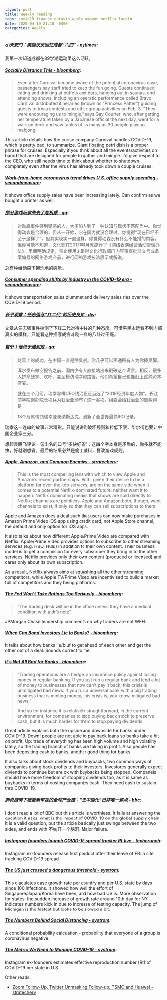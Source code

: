 ```yaml
---
layout: post
title: Weekly reading
tags: covid19 finance datavis apple amazon netflix luckin
date: 2020-04-19 21:10 -0400
categories: Weekly
---
```

##### [小天安门：美国议员回忆成都“六四” - nytimes](https://cn.nytimes.com/china/20190531/congressman-remembers-june-4th-in-chengdu/):

我第一次知道成都在89学潮运动里这么活跃。

##### [Socially Distance This - bloomberg](https://www.bloomberg.com/features/2020-carnival-cruise-coronavirus/):

> Even after Carnival became aware of the potential coronavirus case, passengers say staff tried to keep the fun going. Guests continued eating and drinking at buffets and bars, hanging out in saunas, and attending shows, including an operatic performance called Bravo. Carnival distributed itineraries (known as “Princess Patter”) guiding guests to trivia contests and other group activities on Feb. 3. “They were encouraging us to mingle,” says Gay Courter, who, after getting her temperature taken by a Japanese official the next day, went for a walk on deck and saw tables of as many as 30 people playing mahjong.

This article details how the curise company Carnival handles COVID-19, which is pretty bad, to summarize. Giant floating petri dish is a proper phrase for cruises. Especially if you think about all the events/activities on baord that are designed for people to gather and mingle. I'd give respect to the CEO, who still needs time to think about whether to shutdown completely even after the virus has already took down a couple cruises.

##### [Work-from-home coronavirus trend drives U.S. office supply spending - secondmeasure](https://secondmeasure.com/datapoints/coronavirus-spending-at-office-depot-staples/):

It shows office supply sales have been increasing lately. Can confirm as we bought a printer as well.

##### [部分游戏玩家失去了危机感 - qq](https://mp.weixin.qq.com/s?__biz=MzIzNzM3NzE2MA==&mid=2247542767&idx=1&sn=cdabf5cb40857700275d366df77183a5&chksm=e8cbe408dfbc6d1e5a01f43fcb8bf5837fdf3b27310bb5b9cbe6c44e9dd67a554aefbfd4394e#rd):

> 对动森事件感到疑惑的人，大多陷入到了一种认知与现状不匹配当中。你觉得动森是合理的，但从一开始，它在国内就没合理过。你觉得“现在已经不至于这样了”，但其实现实一直这样。你觉得动森没有什么不能播的内容，但你可能不知道，文化部在2017年1月就施行了《网络表演经营活动管理办法》，里面明确规定，禁止使用未取得文化行政部门内容审查批准文号或备案编号的网络游戏产品，进行网络游戏技法展示或解说。

总有种给动森下架洗地的感觉。

##### [Consumer spending shifts by industry in the COVID-19 era - secondmeasure](https://secondmeasure.com/datapoints/coronavirus-consumer-spending-by-industry/):

It shows transportation sales plummet and delivery sales ries over the COVID-19 period.

##### [长平观察：任志强与“红二代”的历史良知 - dw](https://www.dw.com/zh/%E9%95%BF%E5%B9%B3%E8%A7%82%E5%AF%9F%E4%BB%BB%E5%BF%97%E5%BC%BA%E4%B8%8E%E7%BA%A2%E4%BA%8C%E4%BB%A3%E7%9A%84%E5%8E%86%E5%8F%B2%E8%89%AF%E7%9F%A5/a-52990128):

文章从任志强事件揣测了下红二代对待中共的几种态度。可惜平民永远看不到内部真实的模样，只能看这种描写成宫斗剧一样的八卦过干瘾。

##### [兽爷丨他终于遇到鬼 - qq](https://mp.weixin.qq.com/s?__biz=MzU3MzQ2MDEwNQ==&mid=2247485027&idx=1&sn=b917f438c027198462c10767a290e790&chksm=fcc01d85cbb79493c18c55a100682ef1bdf9f0ac7ed66c15fb5a33c4848e10667cc6a99690ac#rd):

> 财富上的成功，在中国一直是除臭剂。你几乎可以买通所有人为你捧臭脚。
>
> 浑水发布做空报告之前，国内少有人直接站出来戳破这个谎言。相反，很多人拼命鼓掌、欢呼、甚至模仿瑞幸的路径，他们希望自己也能赶上这种资本盛宴。
>
> 就在三个月前，瑞幸咖啡CEO钱治亚还当选了“2019经济年度人物”。长江商学院创办院长项兵为钱治亚颁布了这一奖项。组委会给钱治亚的颁奖词是：
>
> 18个月就带领瑞幸登录纳斯达克，刷新了全世界最快IPO记录。


瑞幸这一连串的故事非常精彩。只能说讲到破坏规则和拉低下限，华尔街也要让中国企业家三分。

想起袁腾飞评论一句出名的口号“多快好省”：这四个字本身是矛盾的，你多就不能快，好就别想省。最后的结果必然是偷工减料，篡改游戏规则。

##### [Apple, Amazon, and Common Enemies - stratechery](https://stratechery.com/2020/apple-amazon-and-common-enemies/):

> This is the most compelling lens with which to view Apple and Amazon’s recent partnerships. Both, given their desire to be a platform for over-the-top services, are on the same side when it comes to a potential Netflix-dominated future: neither want it to happen. Netflix dominating means that shows are sold directly to Netflix; channels are pointless. Apple and Amazon both, though, want channels to exist, if only so that they can sell subscriptions to them.

Apple and Amazon does a deal such that users can now make purchases in Amazon Prime Video iOS app using credit card, not Apple Store channel, the default and only option for iOS apps.

It also talks about how different Apple/Prime Video are compared with Netflix. Apple/Prime Video provides options to subscribe to other streaming services (e.g. HBO, Hulu) in addition to their own content. Their business model is to get a commision for every subscriber they bring in to the other services. Netflix provides only their own content (produced or licensed) and cares only about its own subscription.

As a result, Netflix always aims at squashing all the other streaming competitors, while Apple TV/Prime Video are incentivised to build a market full of competitors and they being platforms.

##### [The Fed Won’t Take Ratings Too Seriously - bloomberg](https://www.bloomberg.com/opinion/articles/2020-04-09/the-fed-won-t-take-ratings-too-seriously):

> “The trading desk will be in the office unless they have a medical condition with a dr’s note”

JPMorgan Chase leadership comments on why traders are not WFH.

##### [When Can Bond Investors Lie to Banks? - bloomberg](https://www.bloomberg.com/opinion/articles/2020-04-13/when-can-bond-investors-lie-to-banks):

It talks about how banks lie/bluf to get ahead of each other and get the other out of a deal. Sounds correct to me.

##### [It’s Not All Bad for Banks - bloomberg](https://www.bloomberg.com/opinion/articles/2020-04-14/it-s-not-all-bad-for-banks):

> “Trading operations are a hedge, an insurance policy against losing money in regular banking. If you just run a regular bank and lend a lot of money to businesses that now can’t pay it back, this crisis is unmitigated bad news. If you run a universal bank with a big trading business that is minting money, this crisis is, you know, mitigated bad news.”
>
> And so for instance it is relatively straightforward, in the current environment, for companies to stop buying back stock to preserve cash, but it is much harder for them to stop paying dividends.

Great article explains both the upside and downside for banks under COVID-19. Down: people are not able to pay back loans so banks take a hit on profit; Up: trade of everything has been high volume and high volatility lately, so the trading branch of banks are taking in profit. Also people has been depositing cash to banks, another good thing for banks.

It also talks about stock dividends and buybacks, two common ways of companies giving back profits to their investors. Investores generally expect diviends to continue but are ok with buybacks being stopped. Companeis should have more freedom of stopping dividends too, as it is same as buybacks in terms of costing companies cash. They need cash to sustain thru COVID-19.

##### [肺炎疫情下被重新审视的全球产业链：“去中国化”已非唯一焦点 - bbc](https://www.bbc.com/zhongwen/simp/business-52229356):

I don't read a lot of BBC but this article is worthless. It fails at answering the question it asks: what is the impact of COVID-19 on the global supply chain. It is a valid question, but the article basically just swings between the two sides, and ends with 不妨开一个脑洞. Major failure.

##### [Instagram founders launch COVID-19 spread tracker Rt.live - techcrunch](https://techcrunch.com/2020/04/18/instagram-founders-rt-live/):

Instagram ex-founders release first product after their leave of FB: a site tracking COVID-19 spread

##### [The US just crossed a dangerous threshold - systrom](http://systrom.com/blog/the-us-just-crossed-a-dangerous-threshold/):

This claculates case growth rate per country and per U.S. state by days since 100 infections. It showed how well the effort of Singapore/Japan/Korea have been, and how bad US is. More observation for states: the sudden increase of growth rate around 10th day for NY indicates numbers kick in due to increase of testing capacity. The jump of Michigan is the fastest but looks to be slowed a bit.

##### [The Numbers Behind Social Distancing - systrom](http://systrom.com/blog/the-numbers-behind-social-distancing/):

A conditional probability calcuation - probability that everyone of a group is coronavirus negative.

##### [The Metric We Need to Manage COVID-19 - systrom](http://systrom.com/blog/the-metric-we-need-to-manage-covid-19/):

Instagram ex-founders estimates effective reproduction number (Rt) of COVID-19 per state in U.S.

Other reads:
- [Zoom Follow-Up, Twitter Unmasking Follow-up, TSMC and Huawei - stratechery](https://stratechery.com/2020/zoom-follow-up-twitter-unmasking-follow-up-tsmc-and-huawei/)
